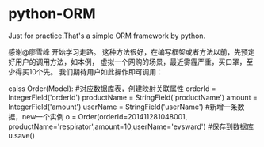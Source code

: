 python-ORM
==========

Just for practice.That's a simple ORM framework by python.

感谢@廖雪峰
开始学习走路。
这种方法很好，在编写框架或者方法以前，先预定好用户的调用方法，如本例，
虚拟一个网购的场景，最近雾霾严重，买口罩，至少得买10个先。
我们期待用户如此操作即可调用：

calss Order(Model):
    #对应数据库表，创建映射关联属性
    orderId = IntegerField('orderId')
    productName = StringField('productName')
    amount = IntegerField('amount')
    userName = StringField('userName')
#新增一条数据，new一个实例
o = Order(orderId=201411281048001, productName='respirator',amount=10,userName='evsward')
#保存到数据库
u.save()